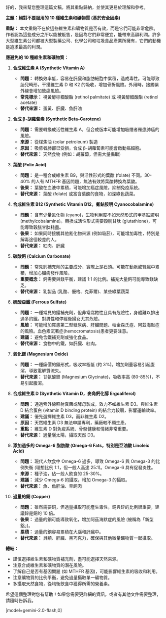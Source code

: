 好的，我來幫您整理這篇文稿，將其重點歸納，並使其更易於理解和參考。

**主題：絕對不要服用的 10 種維生素和礦物質 (基於安全因素)**

**重點：** 本文重點不在於這些維生素和礦物質是否有效，而是它們可能非常危險。作者認為這些成分之所以能被販售，是因為它們非常便宜，能帶來高額利潤。許多大型維生素公司都被大型製藥公司、化學公司和垃圾食品產業所擁有，它們的動機是追求最高的利潤。

**應避免的 10 種維生素和礦物質：**

1.  **合成維生素 A (Synthetic Vitamin A)**
    *   **問題：** 轉換效率低，容易在肝臟和脂肪細胞中累積，造成毒性。可能導致胎兒畸形，干擾維生素 D 和 K2 的吸收，增加骨折風險。外用時，接觸紫外線會增加致癌風險。
    *   **常見標示：** 視黃醇棕櫚酸酯 (retinol palmitate) 或 視黃醇醋酸酯 (retinol acetate)
    *   **替代來源：** 蛋黃、肝臟、魚肝油

2.  **合成 β-胡蘿蔔素 (Synthetic Beta-Carotene)**
    *   **問題：** 需要轉換成活性維生素 A，但合成版本可能增加吸煙者罹患肺癌的風險。
    *   **來源：** 從煤焦油 (colar petroleum) 製造
    *   **原因：** 吸菸者肺部已受損，合成 β-胡蘿蔔素可能會啟動癌細胞。
    *   **替代來源：** 天然食物 (例如：胡蘿蔔，但需大量攝取)

3.  **葉酸 (Folic Acid)**
    *   **問題：** 是一種合成維生素 B9，與活性形式的葉酸 (folate) 不同。30-40% 的人有 MTHFR 基因問題，無法有效將葉酸轉換為葉酸。
    *   **後果：** 葉酸在血液中累積，可能增加癌症風險，抑制免疫系統。
    *   **替代來源：** 葉酸 (folate) 或富含葉酸的食物，如深綠色蔬菜。

4.  **合成維生素 B12 (Synthetic Vitamin B12，氰鈷胺明 Cyanocobalamine)**
    *   **問題：** 含有少量氰化物 (cyano)，生物利用度不如天然形式的甲基鈷胺明 (methylcobalamine)。轉換成活性形式需要穀胱甘肽 (glutathione)，可能導致穀胱甘肽耗盡。
    *   **後果：** 如果同時接觸其他氰化物來源 (例如吸菸)，可能增加毒性，特別是解毒途徑較差的人。
    *   **替代來源：** 紅肉、肝臟

5.  **碳酸鈣 (Calcium Carbonate)**
    *   **問題：** 常見鈣補充劑的主要成分，實際上是石頭。可能在動脈或腎臟中累積，增加心臟病發作風險。
    *   **重要概念：** 鈣需要與鎂平衡，建議 1:1 的比例。補充大量鈣可能導致鎂缺乏。
    *   **替代來源：** 乳製品 (乳酪、優格、克菲爾)、某些綠葉蔬菜

6.  **硫酸亞鐵 (Ferrous Sulfate)**
    *   **問題：** 一種常見的鐵補充劑，但非常腐蝕性且具有危險性，身體難以排出過多的鐵。對男性和停經後婦女尤其危險。
    *   **風險：** 可能增加罹患第二型糖尿病、肝臟問題、帕金森氏症、阿茲海默症的風險。血色素沉著症(hemocromatosis)患者更要注意。
    *   **建議：** 避免含鐵補充劑或強化食品。
    *   **替代來源：** 食物中的鐵，如肝臟、紅肉。

7.  **氧化鎂 (Magnesium Oxide)**
    *   **問題：** 一種廉價的鎂形式，吸收率極低 (約 3%)。增加劑量容易引起腹瀉，導致電解質流失。
    *   **替代來源：** 甘氨酸鎂 (Magnesium Glycinate)，吸收率高 (80-85%)，不易引起腹瀉。

8.  **合成維生素 D (Synthetic Vitamin D，麥角鈣化醇 Ergoaliferol)**
    *   **問題：** 通過紫外線照射真菌或酵母製成，效力不如維生素 D3。與維生素 D 結合蛋白 (vitamin D binding protein) 的結合力較弱，影響運輸效率。
    *   **建議：** 優先選擇維生素 D3，而非維生素 D2。
    *   **原因：** 天然維生素 D3 無法申請專利，藥廠較不願生產。
    *   **重點：** 維生素 D 對免疫系統、骨骼健康和情緒非常重要。
    *   **替代來源：** 適量曬太陽，攝取天然 D3。

9.  **添加過多的 Omega-6 脂肪酸 (Omega-6 Fats，特別是亞油酸 Linoleic Acid)**
    *   **問題：** 現代人飲食中 Omega-6 過多，導致 Omega-6 與 Omega-3 的比例失衡 (理想比例 1:1，但一般人高達 25:1)。Omega-6 具有促發炎性。
    *   **來源：** 種子油，佔一般人飲食的 25-30%。
    *   **建議：** 減少 Omega-6 的攝取，增加 Omega-3 的攝取。
    *   **替代來源：** 魚、魚肝油、草飼肉

10. **過量的銅 (Copper)**
    *   **問題：** 雖然需要銅，但過量攝取可能產生毒性。銅與鋅的比例很重要，建議鋅是銅的 10 倍。
    *   **後果：** 過量的銅可能導致氧化，增加阿茲海默症的風險 (被稱為「新型鋁」)。
    *   **累積：** 過量的銅容易累積在大腦和肝臟中。
    *   **替代來源：** 貝類、肝臟、黑巧克力，確保與其他微量礦物質一起攝取。

**總結：**

*   謹慎選擇維生素和礦物質補充劑，盡可能選擇天然來源。
*   注意合成維生素和礦物質的潛在風險。
*   了解自己是否有基因問題 (如 MTHFR 基因)，可能影響維生素的吸收和利用。
*   注意礦物質的比例平衡，避免過量攝取單一礦物質。
*   多攝取天然食物，從均衡飲食中獲得所需的營養素。

希望這個整理對您有幫助！如果您需要更詳細的資訊，或者有其他文件需要整理，請隨時告訴我。

[model=gemini-2.0-flash,0]
